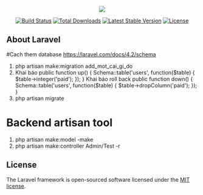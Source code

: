 <p align="center"><img src="https://laravel.com/assets/img/components/logo-laravel.svg"></p>

<p align="center">
<a href="https://travis-ci.org/laravel/framework"><img src="https://travis-ci.org/laravel/framework.svg" alt="Build Status"></a>
<a href="https://packagist.org/packages/laravel/framework"><img src="https://poser.pugx.org/laravel/framework/d/total.svg" alt="Total Downloads"></a>
<a href="https://packagist.org/packages/laravel/framework"><img src="https://poser.pugx.org/laravel/framework/v/stable.svg" alt="Latest Stable Version"></a>
<a href="https://packagist.org/packages/laravel/framework"><img src="https://poser.pugx.org/laravel/framework/license.svg" alt="License"></a>
</p>

## About Laravel
#Cach them database https://laravel.com/docs/4.2/schema

1. php artisan make:migration add_mot_cai_gi_do
2. Khai báo
public function up()
{
    Schema::table('users', function($table) {
        $table->integer('paid');
    });
}
Khai báo roll back
public function down()
{
    Schema::table('users', function($table) {
        $table->dropColumn('paid');
    });
}
3. php artisan migrate
# Backend artisan tool
1. php artisan make:model -make
2. php artisan make:controller Admin/Test -r


## License

The Laravel framework is open-sourced software licensed under the [MIT license](https://opensource.org/licenses/MIT).

